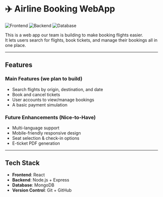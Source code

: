 <div aling="center">
 
# ✈️ Airline Booking WebApp

![Frontend](https://img.shields.io/badge/frontend-React-blue)
![Backend](https://img.shields.io/badge/backend-Node.js-green)
![Database](https://img.shields.io/badge/database-MongoDB-brightgreen)

This is a web app our team is building to make booking flights easier.  
It lets users search for flights, book tickets, and manage their bookings all in one place.

</div>

---

## Features

### Main Features (we plan to build)
- Search flights by origin, destination, and date  
- Book and cancel tickets
- User accounts to view/manage bookings  
- A basic payment simulation 

### Future Enhancements (Nice-to-Have)
-  Multi-language support  
-  Mobile-friendly responsive design  
-  Seat selection & check-in options  
-  E-ticket PDF generation

---

##  Tech Stack
- **Frontend**: React 
- **Backend**: Node.js + Express  
- **Database**: MongoDB 
- **Version Control**: Git + GitHub 
 




